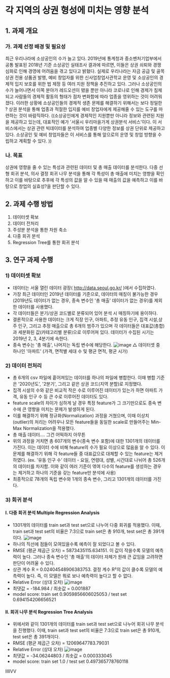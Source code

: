 # 각 지역의 상권 형성에 미치는 영향 분석 
## 1. 과제 개요
### 가. 과제 선정 배경 및 필요성
  최근 우리나라에 소상공인의 수가 늘고 있다. 2019년에 통계청과 중소벤처기업부에서 공통 발표된 2018년 기준 소상공인 실태조사 결과에 따르면, 이들은 상권 쇠퇴와 경쟁 심화로 인해 경영에 어려움을 겪고 있다고 밝혔다. 실제로 우리나라는 자금 공급 및 골목 상권 전용 상품권 발행, 예비 창업자를 위한 신사업창업사관학교 운영 및 소상공인의 경제적 입지 보호를 위한 법 제정 등 여러 지원 정책을 추진하고 있다. 그러나 소상공인의 수가 늘어나면서 이쪽 분야가 레드오션이 됐을 뿐만 아니라 코로나로 인해 경제가 침체되고 사람들의 경제적 활동의 형태가 점차 변화함에 따라 업종을 영위하는 것이 어려워졌다. 이러한 상황에 소상공인들의 경제적 생존 문제를 해결하기 위해서는 보다 정밀한 ? 상권 분석을 통해 업종과 적절한 입지를 예비 창업자에게 제공해줄 수 있는 도구를 마련하는 것이 바람직하다. 
  ((소상공인에게 경제적인 지원뿐만 아니라 정보와 관련된 지원을 제공하고 있는데, 대표적인 예가 '서울시 우리마을가게 상권분석 서비스'이다. 이 서비스에서는 상권 관련 빅데이터를 분석하여 업종별 다양한 정보를 상권 단위로 제공하고 있다. 소상공인 및  예비 창업자들은 이 서비스를 통해 앞으로의 운영 및 창업 방향을 수립하고 계획할 수 있다. ))
  
### 나. 목표
  상권에 영향을 줄 수 있는 특성과 관련된 데이터 및 총 매출 데이터를 분석한다. 다중 선형 회귀 분석, 의사 결정 회귀 나무 분석을 통해 각 특성이 총 매출에 미치는 영향을 확인하고 이를 바탕으로 추후에 각 특성의 값을 알 수 있을 때 매출의 값을 예측하고 이를 바탕으로 창업의 실효성?을 판단할 수 있다. 

## 2. 과제 수행 방법
1) 데이터셋 확보
2) 데이터 전처리
3) 주성분 분석을 통한 차원 축소
4) 다중 회귀 분석
5) Regression Tree를 통한 회귀 분석

## 3. 연구 과제 수행
### 1) 데이터셋 확보
- 데이터는 서울 열린 데이터 광장( http://data.seoul.go.kr/ )에서 수집하였다.
- 가장 최근 데이터인 2019년 데이터를 기준으로, 데이터의 매칭이 불가능한 경우(2019년도 데이터가 없는 경우, 종속 변수인 '총 매출' 데이터가 없는 경우)를 제외한 데이터를 사용했다.
- 각 데이터들은 분기/상권 코드별로 분류되어 있어 분석 시 매칭하기에 용이하다.
- 결론적으로 사용한 데이터는 크게 직장 인구, 아파트, 추정 유동 인구, 집객 시설,상주 인구, 그리고 추정 매출으로 총 6개의 범주가 있으며 각 데이터들은 대표값(총합)과 세분화된 값(카테고리별 분류)으로 이루어져 있다. 데이터가 수집된 시기는 2019년 2, 3, 4분기에 속한다.
- 종속 변수는 '총 매출', 나머지는 독립 변수에 해당한다. 
![image](https://user-images.githubusercontent.com/50713190/102567838-b028ee80-4125-11eb-9e26-353682424f30.png)
△ 데이터셋 중 하나인 '아파트' (가격, 면적별 세대 수 및 평균 면적, 평균 시가)

### 2) 데이터 전처리
- 총 6개의 csv 파일에 흩어져있는 데이터를 하나의 파일에 병합한다. 이때 병합 기준은 '2020년도', '2분기', 그리고 같은 상권 코드(지역 분할)로 지정했다.
- 집객 시설의 수와 같은 비교적 작은 수로 이루어진 데이터가 있는가 하면 아파트 가격, 유동 인구 수 등 큰 수로 이루어진 데이터도 있다.
- feature scale의 차이가 심하게 날 경우 특정 feature가 그 크기만으로도 종속 변수에 큰 영향을 미치는 문제가 발생하게 된다.
- 이를 해결하기 위해 정규화(Normalization) 과정을 거쳤으며, 이때 이상치(outlier)의 처리는 어려우나 모든 feature들을 동일한 scale로 만들어주는 Min-Max Normalization을 적용했다.
- 총 매출 데이터.... 그건 어떡하지 아무튼
- 위의 과정을 거치면 총 607개의 변수(종속 변수 포함)에 대한 1301개의 데이터를 가진다. 이는 데이터 수에 비해 feature의 수가 필요 이상으로 많음을 알 수 있다. 이 문제를 해결하기 위해 각 feature들 중 대표값으로 대체할 수 있는 feature는 제거하였다. (ex. '유동 인구 수' 데이터 - 요일, 연령대, 성별, 시간대로 나뉘어 총 526개의 데이터를 차지함. 이와 같이 여러 기준이 엮여 다수의 feature를 생성하는 경우는 제거하고 하나의 기준을 갖는 feature만 분석에 사용)
- 최종적으로 78개의 독립 변수와 1개의 종속 변수, 그리고 1301개의 데이터를 가진다.

### 3) 회귀 분석 
#### Ⅰ. 다중 회귀 분석 Multiple Regression Analysis
- 1301개의 데이터를 train set과 test set으로 나누어 다중 회귀를 적용했다. 이때, train set과 test set의 비율은 7:3으로 train set은 총 910개, test set은 총 391개이다.
![image](https://user-images.githubusercontent.com/50713190/102581100-3b64ad00-4143-11eb-8628-237221e012f8.png)
- 하나의 직선에 점들이 모여있을수록 예측이 잘 되었다고 볼 수 있다.
- RMSE (평균 제곱근 오차) = 5873435115.634151. 이 값이 작을수록 모델의 예측력이 높다. 그러나 종속 변수인 '총 매출'의 데이터 자체가 원래 큰 값임을 고려하면 판단이 어려울 수 있다.
- 상관 계수 R = 0.02404548906383753. 결정 계수 R²의 값이 클수록 모델의 예측력이 높다. 즉, 이 모델은 뭐로 보나 예측력이 높다고 할 수 없다.
- Relative Error (상대 오차)
![image](https://user-images.githubusercontent.com/50713190/102581360-bfb73000-4143-11eb-8082-335735c16772.png)
- 최댓값 = -184.984 / 최솟값 = 0.001887
- model score: train set 0.9059856606025053 / test set 0.694154206656521

#### Ⅱ. 회귀 나무 분석 Regression Tree Analysis
- 위에서와 같이 1301개의 데이터를 train set과 test set으로 나누어 회귀 나무 분석을 진행했다. 이때, train set과 test set의 비율은 7:3으로 train set은 총 910개, test set은 총 391개이다.
- RMSE (평균 제곱근 오차) = 12069647783.79031
- Relative Error (상대 오차)
![image](https://user-images.githubusercontent.com/50713190/102582465-00b04400-4146-11eb-9d8d-05b820934ca2.png)
- 최댓값 = -34.06244803 / 최솟값 = 0.000333045
- model score: train set 1.0 / test set 0.497365778760118


ⅢⅣⅤ
